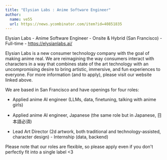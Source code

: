```yaml
---
title: "Elysian Labs : Anime Software Engineer"
author:
  name: ve55
  url: https://news.ycombinator.com/item?id=40851835
---
```

Elysian Labs - Anime Software Engineer - Onsite &amp; Hybrid (San Francisco) - Full-time - <a href="https:&#x2F;&#x2F;elysianlabs.ai&#x2F;" rel="nofollow">https:&#x2F;&#x2F;elysianlabs.ai&#x2F;</a>

Elysian Labs is a new consumer technology company with the goal of making anime real.
We are reimagining the way consumers interact with characters in a way that combines state of the art technology with an uncompromising desire to bring artistic, immersive, and fun experiences to everyone. For more information (and to apply), please visit our website linked above.

We are based in San Francisco and have openings for four roles:

- Applied anime AI engineer (LLMs, data, finetuning, talking with anime girls)

- Applied anime AI engineer, Japanese (the same role but in Japanese, 日本語必須)

- Lead Art Director (2d artwork, both traditional and technology-assisted, character design)
        - Internship (data, backend)

Please note that our roles are flexible, so please apply even if you don&#x27;t perfectly fit into a single label &lt;3
